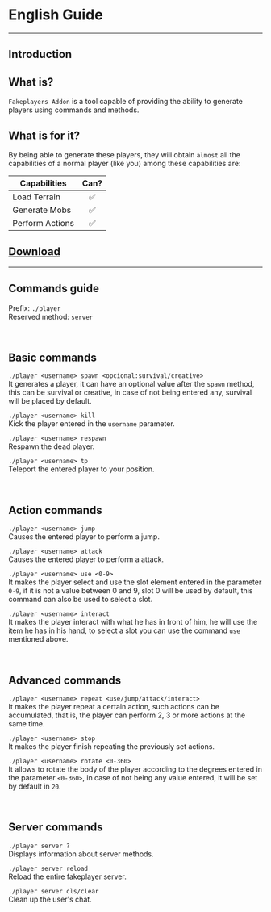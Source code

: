 # English Guide
---
## Introduction

## What is?
`Fakeplayers Addon` is a tool capable of providing the ability to generate players using commands and methods.

## What is for it?
By being able to generate these players, they will obtain `almost` all the capabilities of a normal player (like you) among these capabilities are:

|    Capabilities    |   Can?   |
| -----------        | :------: |
| Load Terrain       |    ✅    |
| Generate Mobs      |    ✅    |
| Perform Actions    |    ✅    |

## [Download](https://www.mediafire.com/file/6szquispqc3hc9t/Fakeplayer_1.20.60.mcpack/file)

---
## Commands guide

Prefix: `./player` <br>
Reserved method: `server`

<br>

## Basic commands
`./player <username> spawn <opcional:survival/creative>` <br>
It generates a player, it can have an optional value after the `spawn` method, this can be survival or creative, in case of not being entered any, survival will be placed by default.

`./player <username> kill` <br>
Kick the player entered in the `username` parameter.

`./player <username> respawn` <br>
Respawn the dead player.

`./player <username> tp` <br>
Teleport the entered player to your position.

<br>

## Action commands
`./player <username> jump` <br>
Causes the entered player to perform a jump.

`./player <username> attack` <br>
Causes the entered player to perform a attack.

`./player <username> use <0-9>` <br>
It makes the player select and use the slot element entered in the parameter `0-9`, if it is not a value between 0 and 9, slot 0 will be used by default, this command can also be used to select a slot.

`./player <username> interact` <br>
It makes the player interact with what he has in front of him, he will use the item he has in his hand, to select a slot you can use the command `use` mentioned above.

<br>

## Advanced commands
`./player <username> repeat <use/jump/attack/interact>` <br>
It makes the player repeat a certain action, such actions can be accumulated, that is, the player can perform 2, 3 or more actions at the same time.

`./player <username> stop` <br>
It makes the player finish repeating the previously set actions.

`./player <username> rotate <0-360>` <br>
It allows to rotate the body of the player according to the degrees entered in the parameter `<0-360>`, in case of not being any value entered, it will be set by default in `20`.

<br>

## Server commands
`./player server ?` <br>
Displays information about server methods.

`./player server reload` <br>
Reload the entire fakeplayer server.

`./player server cls/clear` <br>
Clean up the user's chat.
